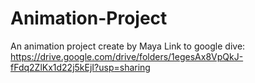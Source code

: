 # Animation-Project
An animation project create by Maya
Link to google dive: https://drive.google.com/drive/folders/1egesAx8VpQkJ-fFdq2ZlKx1d22j5kEjI?usp=sharing
